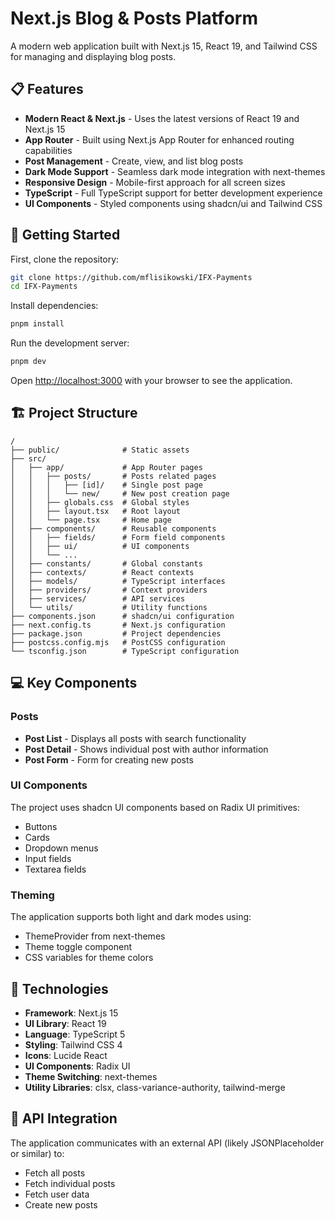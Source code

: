 # Next.js Blog & Posts Platform

A modern web application built with Next.js 15, React 19, and Tailwind CSS for managing and displaying blog posts.

## 📋 Features

- **Modern React & Next.js** - Uses the latest versions of React 19 and Next.js 15
- **App Router** - Built using Next.js App Router for enhanced routing capabilities
- **Post Management** - Create, view, and list blog posts
- **Dark Mode Support** - Seamless dark mode integration with next-themes
- **Responsive Design** - Mobile-first approach for all screen sizes
- **TypeScript** - Full TypeScript support for better development experience
- **UI Components** - Styled components using shadcn/ui and Tailwind CSS

## 🚀 Getting Started

First, clone the repository:

```bash
git clone https://github.com/mflisikowski/IFX-Payments
cd IFX-Payments
```

Install dependencies:

```bash
pnpm install
```

Run the development server:

```bash
pnpm dev
```

Open [http://localhost:3000](http://localhost:3000) with your browser to see the application.

## 🏗️ Project Structure

```
/
├── public/              # Static assets
├── src/
│   ├── app/             # App Router pages
│   │   ├── posts/       # Posts related pages
│   │   │   ├── [id]/    # Single post page
│   │   │   └── new/     # New post creation page
│   │   ├── globals.css  # Global styles
│   │   ├── layout.tsx   # Root layout
│   │   └── page.tsx     # Home page
│   ├── components/      # Reusable components
│   │   ├── fields/      # Form field components
│   │   ├── ui/          # UI components
│   │   └── ...
│   ├── constants/       # Global constants
│   ├── contexts/        # React contexts
│   ├── models/          # TypeScript interfaces
│   ├── providers/       # Context providers
│   ├── services/        # API services
│   └── utils/           # Utility functions
├── components.json      # shadcn/ui configuration
├── next.config.ts       # Next.js configuration
├── package.json         # Project dependencies
├── postcss.config.mjs   # PostCSS configuration
└── tsconfig.json        # TypeScript configuration
```

## 💻 Key Components

### Posts

- **Post List** - Displays all posts with search functionality
- **Post Detail** - Shows individual post with author information
- **Post Form** - Form for creating new posts

### UI Components

The project uses shadcn UI components based on Radix UI primitives:

- Buttons
- Cards
- Dropdown menus
- Input fields
- Textarea fields

### Theming

The application supports both light and dark modes using:

- ThemeProvider from next-themes
- Theme toggle component
- CSS variables for theme colors

## 🧰 Technologies

- **Framework**: Next.js 15
- **UI Library**: React 19
- **Language**: TypeScript 5
- **Styling**: Tailwind CSS 4
- **Icons**: Lucide React
- **UI Components**: Radix UI
- **Theme Switching**: next-themes
- **Utility Libraries**: clsx, class-variance-authority, tailwind-merge

## 🔄 API Integration

The application communicates with an external API (likely JSONPlaceholder or similar) to:

- Fetch all posts
- Fetch individual posts
- Fetch user data
- Create new posts
